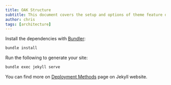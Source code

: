```yaml
---
title: OAK Structure
subtitle: This document covers the setup and options of theme feature described in the doc title
author: chris
tags: [architecture]
---
```


Install the dependencies with [Bundler](http://bundler.io/):

```bash
bundle install
```

Run the following to generate your site:
```bash
bundle exec jekyll serve
```

You can find more on [Deployment Methods](https://jekyllrb.com/docs/deployment-methods/) page on Jekyll website.
